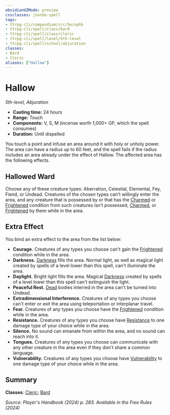 ```yaml
---
obsidianUIMode: preview
cssclasses: json5e-spell
tags:
- ttrpg-cli/compendium/src/5e/xphb
- ttrpg-cli/spell/class/bard
- ttrpg-cli/spell/class/cleric
- ttrpg-cli/spell/level/5th-level
- ttrpg-cli/spell/school/abjuration
classes:
- Bard
- Cleric
aliases: ["Hallow"]
---
```

# Hallow
*5th-level, Abjuration*  


- **Casting time:** 24 hours
- **Range:** Touch
- **Components:** V, S, M (incense worth 1,000+ GP, which the spell consumes)
- **Duration:** Until dispelled

You touch a point and infuse an area around it with holy or unholy power. The area can have a radius up to 60 feet, and the spell fails if the radius includes an area already under the effect of Hallow. The affected area has the following effects.

## Hallowed Ward

Choose any of these creature types: Aberration, Celestial, Elemental, Fey, Fiend, or Undead. Creatures of the chosen types can't willingly enter the area, and any creature that is possessed by or that has the [Charmed](3-Mechanics/CLI/rules/conditions.md#Charmed) or [Frightened](3-Mechanics/CLI/rules/conditions.md#Frightened) condition from such creatures isn't possessed, [Charmed](3-Mechanics/CLI/rules/conditions.md#Charmed), or [Frightened](3-Mechanics/CLI/rules/conditions.md#Frightened) by them while in the area.

## Extra Effect

You bind an extra effect to the area from the list below:

- **Courage.** Creatures of any types you choose can't gain the [Frightened](3-Mechanics/CLI/rules/conditions.md#Frightened) condition while in the area.  
- **Darkness.** [Darkness](3-Mechanics/CLI/rules/variant-rules/darkness-xphb.md) fills the area. Normal light, as well as magical light created by spells of a level lower than this spell, can't illuminate the area.  
- **Daylight.** Bright light fills the area. Magical [Darkness](3-Mechanics/CLI/rules/variant-rules/darkness-xphb.md) created by spells of a level lower than this spell can't extinguish the light.  
- **Peaceful Rest.** [Dead](3-Mechanics/CLI/rules/variant-rules/dead-xphb.md) bodies interred in the area can't be turned into Undead.  
- **Extradimensional Interference.** Creatures of any types you choose can't enter or exit the area using teleportation or interplanar travel.  
- **Fear.** Creatures of any types you choose have the [Frightened](3-Mechanics/CLI/rules/conditions.md#Frightened) condition while in the area.  
- **Resistance.** Creatures of any types you choose have [Resistance](3-Mechanics/CLI/rules/variant-rules/resistance-xphb.md) to one damage type of your choice while in the area.  
- **Silence.** No sound can emanate from within the area, and no sound can reach into it.  
- **Tongues.** Creatures of any types you choose can communicate with any other creature in the area even if they don't share a common language.  
- **Vulnerability.** Creatures of any types you choose have [Vulnerability](3-Mechanics/CLI/rules/variant-rules/vulnerability-xphb.md) to one damage type of your choice while in the area.  

## Summary

**Classes**: [Cleric](3-Mechanics/CLI/lists/list-spells-classes-cleric.md); [Bard](3-Mechanics/CLI/lists/list-spells-classes-bard.md)

*Source: Player's Handbook (2024) p. 283. Available in the Free Rules (2024)*